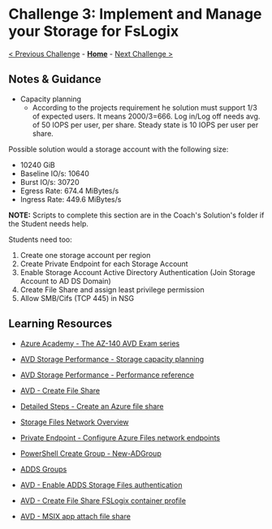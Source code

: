 # Challenge 3: Implement and Manage your Storage for FsLogix

[< Previous Challenge](./02-Implement-Manage-Network.md) - **[Home](./README.md)** - [Next Challenge >](./04-Create-Manage-Images.md)

## Notes & Guidance

- Capacity planning
	- According to the projects requirement he solution must support 1/3 of expected users. It means 2000/3=666. Log in/Log off needs avg. of 50 IOPS per user, per share. Steady state is 10 IOPS per user per share.

Possible solution would a storage account with the following size:

- 10240 GiB
- Baseline IO/s: 10640
- Burst IO/s: 30720
- Egress Rate: 674.4 MiBytes/s
- Ingress Rate: 449.6 MiBytes/s

**NOTE:** Scripts to complete this section are in the Coach's Solution's folder if the Student needs help.

Students need too:

1. Create one storage account per region
1. Create Private Endpoint for each Storage Account
1. Enable Storage Account Active Directory Authentication (Join Storage Account to AD DS Domain)
1. Create File Share and assign least privilege permission
1. Allow SMB/Cifs (TCP 445) in NSG

## Learning Resources

- [Azure Academy - The AZ-140 AVD Exam series](https://www.youtube.com/watch?v=DZNc1DQxEEA&list=PL-V4YVm6AmwW1DBM25pwWYd1Lxs84ILZT)

- [AVD Storage Performance - Storage capacity planning](https://docs.microsoft.com/en-us/azure/architecture/example-scenario/wvd/windows-virtual-desktop-fslogix#performance-requirements)

- [AVD Storage Performance - Performance reference](https://docs.microsoft.com/en-us/azure/virtual-desktop/faq#whats-the-largest-profile-size-fslogix-can-handle)

- [AVD - Create File Share](https://docs.microsoft.com/en-us/azure/virtual-desktop/create-file-share)

- [Detailed Steps - Create an Azure file share](https://docs.microsoft.com/en-us/azure/storage/files/storage-how-to-create-file-share?tabs=azure-powershell)

- [Storage Files Network Overview](https://docs.microsoft.com/en-us/azure/storage/files/storage-files-networking-overview)

- [Private Endpoint - Configure Azure Files network endpoints](https://docs.microsoft.com/en-us/azure/storage/files/storage-files-networking-endpoints?tabs=azure-portal)

- [PowerShell Create Group - New-ADGroup](https://docs.microsoft.com/en-us/powershell/module/activedirectory/new-adgroup?view=winserver2012-ps)

- [ADDS Groups](https://docs.microsoft.com/en-us/windows/security/identity-protection/access-control/active-directory-security-groups)

- [AVD - Enable ADDS Storage Files authentication](https://docs.microsoft.com/en-us/azure/storage/files/storage-files-identity-ad-ds-enable)

- [AVD - Create File Share FSLogix container profile](https://docs.microsoft.com/en-us/azure/virtual-desktop/create-file-share)

- [AVD - MSIX app attach file share](https://docs.microsoft.com/en-us/azure/virtual-desktop/app-attach-file-share)
